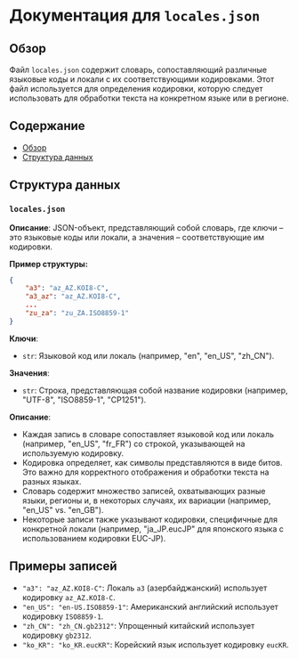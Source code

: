 # Документация для `locales.json`

## Обзор

Файл `locales.json` содержит словарь, сопоставляющий различные языковые коды и локали с их соответствующими кодировками. Этот файл используется для определения кодировки, которую следует использовать для обработки текста на конкретном языке или в регионе.

## Содержание

- [Обзор](#обзор)
- [Структура данных](#структура-данных)

## Структура данных

### `locales.json`

**Описание**:
JSON-объект, представляющий собой словарь, где ключи – это языковые коды или локали, а значения – соответствующие им кодировки.

**Пример структуры:**
```json
{
    "a3": "az_AZ.KOI8-C",
    "a3_az": "az_AZ.KOI8-C",
    ...
    "zu_za": "zu_ZA.ISO8859-1"
}
```

**Ключи**:
- `str`:  Языковой код или локаль (например, "en", "en_US", "zh_CN").

**Значения**:
- `str`: Строка, представляющая собой название кодировки (например, "UTF-8", "ISO8859-1", "CP1251").

**Описание**:

-   Каждая запись в словаре сопоставляет языковой код или локаль (например, "en_US", "fr_FR") со строкой, указывающей на используемую кодировку.
-   Кодировка определяет, как символы представляются в виде битов. Это важно для корректного отображения и обработки текста на разных языках.
-   Словарь содержит множество записей, охватывающих разные языки, регионы и, в некоторых случаях, их вариации (например, "en_US" vs. "en_GB").
-   Некоторые записи также указывают кодировки, специфичные для конкретной локали (например, "ja_JP.eucJP" для японского языка с использованием кодировки EUC-JP).

## Примеры записей

- `"a3": "az_AZ.KOI8-C"`: Локаль `a3` (азербайджанский) использует кодировку `az_AZ.KOI8-C`.
- `"en_US": "en-US.ISO8859-1"`: Американский английский использует кодировку `ISO8859-1`.
- `"zh_CN": "zh_CN.gb2312"`: Упрощенный китайский использует кодировку `gb2312`.
- `"ko_KR": "ko_KR.eucKR"`: Корейский язык использует кодировку `eucKR`.